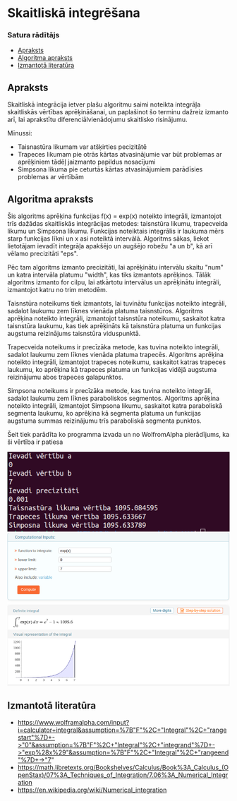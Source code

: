 # Skaitliskā integrēšana

### Satura rādītājs

- [Apraksts](https://github.com/Kaste245/RTR105/tree/main/Laboratorywork/LD4_LW4#apraksts)
- [Algoritma apraksts](https://github.com/Kaste245/RTR105/tree/main/Laboratorywork/LD4_LW4#algoritma-apraksts)
- [Izmantotā literatūra](https://github.com/Kaste245/RTR105/tree/main/Laboratorywork/LD4_LW4#izmantotā-literatūra)

## Apraksts

Skaitliskā integrācija ietver plašu algoritmu saimi noteikta integrāļa skaitliskās vērtības aprēķināšanai, un paplašinot šo terminu dažreiz izmanto arī, lai aprakstītu diferenciālvienādojumu skaitlisko risinājumu.  
  
Mīnussi:  

- Taisnastūra likumam var atšķirties pecizitātē
- Trapeces likumam pie otrās kārtas atvasinājumie var būt problemas ar aprēķiniem tādēļ jaizmanto papildus nosacījumi
- Simpsona likuma pie ceturtās kārtas atvasinājumiem parādīsies problemas ar vērtībām

## Algoritma apraksts

Šis algoritms aprēķina funkcijas f(x) = exp(x) noteikto integrāli, izmantojot trīs dažādas skaitliskās integrācijas metodes: taisnstūra likumu, trapecveida likumu un Simpsona likumu. Funkcijas noteiktais integrālis ir laukuma mērs starp funkcijas līkni un x asi noteiktā intervālā. Algoritms sākas, liekot lietotājam ievadīt integrāļa apakšējo un augšējo robežu "a un b", kā arī vēlamo precizitāti "eps".  

Pēc tam algoritms izmanto precizitāti, lai aprēķinātu intervālu skaitu "num" un katra intervāla platumu "width", kas tiks izmantots aprēķinos. Tālāk algoritms izmanto for cilpu, lai atkārtotu intervālus un aprēķinātu integrāli, izmantojot katru no trim metodēm.  

Taisnstūra noteikums tiek izmantots, lai tuvinātu funkcijas noteikto integrāli, sadalot laukumu zem līknes vienāda platuma taisnstūros. Algoritms aprēķina noteikto integrāli, izmantojot taisnstūra noteikumu, saskaitot katra taisnstūra laukumu, kas tiek aprēķināts kā taisnstūra platuma un funkcijas augstuma reizinājums taisnstūra viduspunktā.  

Trapecveida noteikums ir precīzāka metode, kas tuvina noteikto integrāli, sadalot laukumu zem līknes vienāda platuma trapecēs. Algoritms aprēķina noteikto integrāli, izmantojot trapeces noteikumu, saskaitot katras trapeces laukumu, ko aprēķina kā trapeces platuma un funkcijas vidējā augstuma reizinājumu abos trapeces galapunktos.  

Simpsona noteikums ir precīzāka metode, kas tuvina noteikto integrāli, sadalot laukumu zem līknes paraboliskos segmentos. Algoritms aprēķina noteikto integrāli, izmantojot Simpsona likumu, saskaitot katra paraboliskā segmenta laukumu, ko aprēķina kā segmenta platuma un funkcijas augstuma summas reizinājumu trīs paraboliskā segmenta punktos.  
  
Šeit tiek parādīta ko programma izvada un no WolfromAlpha pierādījums, ka ši vērtība ir patiesa  
  
![Programma](https://github.com/Kaste245/RTR105/blob/main/Laboratorywork/LD4_LW4/Streismanis_inte.png)
![Grafiks](https://github.com/Kaste245/RTR105/blob/main/Laboratorywork/LD4_LW4/WolfromAlpha_Str.png?raw=true)

## Izmantotā literatūra

- https://www.wolframalpha.com/input?i=calculator+integral&assumption=%7B"F"%2C+"Integral"%2C+"rangestart"%7D+->"0"&assumption=%7B"F"%2C+"Integral"%2C+"integrand"%7D+->"exp%28x%29"&assumption=%7B"F"%2C+"Integral"%2C+"rangeend"%7D+->"7"
- https://math.libretexts.org/Bookshelves/Calculus/Book%3A_Calculus_(OpenStax)/07%3A_Techniques_of_Integration/7.06%3A_Numerical_Integration
- https://en.wikipedia.org/wiki/Numerical_integration
 
